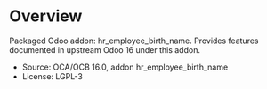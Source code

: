 # Overview

Packaged Odoo addon: hr_employee_birth_name. Provides features documented in upstream Odoo 16 under this addon.

- Source: OCA/OCB 16.0, addon hr_employee_birth_name
- License: LGPL-3

